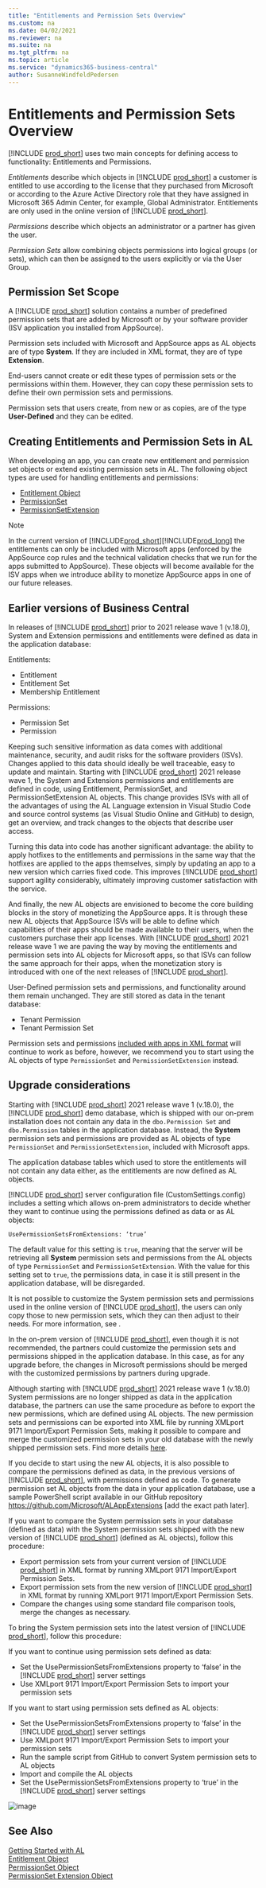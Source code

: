 ```yaml
---
title: "Entitlements and Permission Sets Overview"
ms.custom: na
ms.date: 04/02/2021
ms.reviewer: na
ms.suite: na
ms.tgt_pltfrm: na
ms.topic: article
ms.service: "dynamics365-business-central"
author: SusanneWindfeldPedersen
---
```


# Entitlements and Permission Sets Overview

[!INCLUDE [prod_short](includes/prod_short.md)] uses two main concepts for defining access to functionality: Entitlements and Permissions.

*Entitlements* describe which objects in [!INCLUDE [prod_short](includes/prod_short.md)] a customer is entitled to use according to the license that they purchased from Microsoft or according to the Azure Active Directory role that they have assigned in Microsoft 365 Admin Center, for example, Global Administrator. Entitlements are only used in the online version of [!INCLUDE [prod_short](includes/prod_short.md)]. 

*Permissions* describe which objects an administrator or a partner has given the user.

*Permission Sets* allow combining objects permissions into logical groups (or sets), which can then be assigned to the users explicitly or via the User Group. 

## Permission Set Scope

A [!INCLUDE [prod_short](includes/prod_short.md)] solution contains a number of predefined permission sets that are added by Microsoft or by your software provider (ISV application you installed from AppSource). 

Permission sets included with Microsoft and AppSource apps as AL objects are of type **System**. If they are included in XML format, they are of type **Extension**.

End-users cannot create or edit these types of permission sets or the permissions within them. However, they can copy these permission sets to define their own permission sets and permissions.

Permission sets that users create, from new or as copies, are of the type **User-Defined** and they can be edited.


## Creating Entitlements and Permission Sets in AL

When developing an app, you can create new entitlement and permission set objects or extend existing permission sets in AL. The following object types are used for handling entitlements and permissions:

- [Entitlement Object](devenv-entitlement-object.md)  
- [PermissionSet](devenv-permissionset-object.md)  
- [PermissionSetExtension](devenv-permissionset-ext-object.md)

> [!NOTE]  
> In the current version of [!INCLUDE[prod_short](includes/d365fin_long_md.md)][!INCLUDE[prod_long](includes/prod_long.md)] the entitlements can only be included with Microsoft apps (enforced by the AppSource cop rules and the technical validation checks that we run for the apps submitted to AppSource). These objects will become available for the ISV apps when we introduce ability to monetize AppSource apps in one of our future releases. 

## Earlier versions of Business Central

In releases of [!INCLUDE [prod_short](includes/prod_short.md)] prior to 2021 release wave 1 (v.18.0), System and Extension permissions and entitlements were defined as data in the application database: 

Entitlements: 
  - Entitlement
  - Entitlement Set
  - Membership Entitlement

Permissions:
  - Permission Set
  - Permission

Keeping such sensitive information as data comes with additional maintenance, security, and audit risks for the software providers (ISVs). Changes applied to this data should ideally be well traceable, easy to update and maintain. Starting with [!INCLUDE [prod_short](includes/prod_short.md)] 2021 release wave 1, the System and Extensions permissions and entitlements are defined in code, using Entitlement, PermissionSet, and PermissionSetExtension AL objects. This change provides ISVs with all of the advantages of using the AL Language extension in Visual Studio Code and source control systems (as Visual Studio Online and GitHub) to design, get an overview, and track changes to the objects that describe user access. 

Turning this data into code has another significant advantage: the ability to apply hotfixes to the entitlements and permissions in the same way that the hotfixes are applied to the apps themselves, simply by updating an app to a new version which carries fixed code. This improves [!INCLUDE [prod_short](includes/prod_short.md)] support agility considerably, ultimately improving customer satisfaction with the service.

And finally, the new AL objects are envisioned to become the core building blocks in the story of monetizing the AppSource apps. It is through these new AL objects that AppSource ISVs will be able to define which capabilities of their apps should be made available to their users, when the customers purchase their app licenses. With [!INCLUDE [prod_short](includes/prod_short.md)] 2021 release wave 1 we are paving the way by moving the entitlements and permission sets into AL objects for Microsoft apps, so that ISVs can follow the same approach for their apps, when the monetization story is introduced with one of the next releases of [!INCLUDE [prod_short](includes/prod_short.md)].

User-Defined permission sets and permissions, and functionality around them remain unchanged. They are still stored as data in the tenant database: 

- Tenant Permission
- Tenant Permission Set

Permission sets and permissions [included with apps in XML format](devenv-export-permission-sets.md) will continue to work as before, however, we recommend you to start using the AL objects of type `PermissionSet` and `PermissionSetExtension` instead. 

## Upgrade considerations

Starting with [!INCLUDE [prod_short](includes/prod_short.md)] 2021 release wave 1 (v.18.0), the [!INCLUDE [prod_short](includes/prod_short.md)] demo database, which is shipped with our on-prem installation does not contain any data in the `dbo.Permission Set` and `dbo.Permission` tables in the application database. Instead, the **System** permission sets and permissions are provided as AL objects of type `PermissionSet` and `PermissionSetExtension`, included with Microsoft apps. 

The application database tables which used to store the entitlements will not contain any data either, as the entitlements are now defined as AL objects.

[!INCLUDE [prod_short](includes/prod_short.md)] server configuration file (CustomSettings.config) includes a setting which allows on-prem administrators to decide whether they want to continue using the permissions defined as data or as AL objects: 

```
UsePermissionSetsFromExtensions: ‘true’
```

The default value for this setting is `true`, meaning that the server will be retrieving all **System** permission sets and permissions from the AL objects of type `PermissionSet` and `PermissionSetExtension`. With the value for this setting set to `true`, the permissions data, in case it is still present in the application database, will be disregarded. 

It is not possible to customize the System permission sets and permissions used in the online version of [!INCLUDE [prod_short](includes/prod_short.md)], the users can only copy those to new permission sets, which they can then adjust to their needs. For more information, see [](/dynamics365/business-central/ui-define-granular-permissions#to-create-or-modify-a-permission-set).

In the on-prem version of [!INCLUDE [prod_short](includes/prod_short.md)], even though it is not recommended, the partners could customize the permission sets and permissions shipped in the application database. In this case, as for any upgrade before, the changes in Microsoft permissions should be merged with the customized permissions by partners during upgrade. 

Although starting with [!INCLUDE [prod_short](includes/prod_short.md)] 2021 release wave 1 (v.18.0) System permissions are no longer shipped as data in the application database, the partners can use the same procedure as before to export the new permissions, which are defined using AL objects. The new permission sets and permissions can be exported into XML file by running XMLport 9171 Import/Export Permission Sets, making it possible to compare and merge the customized permission sets in your old database with the newly shipped permission sets. Find more details [here](/dynamics365/business-central/dev-itpro/upgrade/how-to--import-export-permission-sets-permissions). 

If you decide to start using the new AL objects, it is also possible to compare the permissions defined as data, in the previous versions of [!INCLUDE [prod_short](includes/prod_short.md)], with permissions defined as code. To generate permission set AL objects from the data in your application database, use a sample PowerShell script available in our GitHub repository https://github.com/Microsoft/ALAppExtensions [add the exact path later]. 

If you want to compare the System permission sets in your database (defined as data) with the System permission sets shipped with the new version of [!INCLUDE [prod_short](includes/prod_short.md)] (defined as AL objects), follow this procedure: 
- Export permission sets from your current version of [!INCLUDE [prod_short](includes/prod_short.md)] in XML format by running XMLport 9171 Import/Export Permission Sets. 
- Export permission sets from the new version of [!INCLUDE [prod_short](includes/prod_short.md)] in XML format by running XMLport 9171 Import/Export Permission Sets.
- Compare the changes using some standard file comparison tools, merge the changes as necessary.

To bring the System permission sets into the latest version of [!INCLUDE [prod_short](includes/prod_short.md)], follow this procedure: 

If you want to continue using permission sets defined as data:

- Set the UsePermissionSetsFromExtensions property to ‘false’ in the [!INCLUDE [prod_short](includes/prod_short.md)] server settings
- Use XMLport 9171 Import/Export Permission Sets to import your permission sets

If you want to start using permission sets defined as AL objects:

- Set the UsePermissionSetsFromExtensions property to ‘false’ in the [!INCLUDE [prod_short](includes/prod_short.md)] server settings
- Use XMLport 9171 Import/Export Permission Sets to import your permission sets
- Run the sample script from GitHub to convert System permission sets to AL objects
- Import and compile the AL objects
- Set the UsePermissionSetsFromExtensions property to ‘true’ in the [!INCLUDE [prod_short](includes/prod_short.md)] server settings



![image](https://user-images.githubusercontent.com/6399500/109657527-e0e5c500-7b65-11eb-8fbf-7079036a8fd1.png)



## See Also

[Getting Started with AL](devenv-get-started.md)  
[Entitlement Object](devenv-entitlement-object.md)  
[PermissionSet Object](devenv-permissionset-object.md)  
[PermissionSet Extension Object](devenv-permissionset-ext-object.md)  
